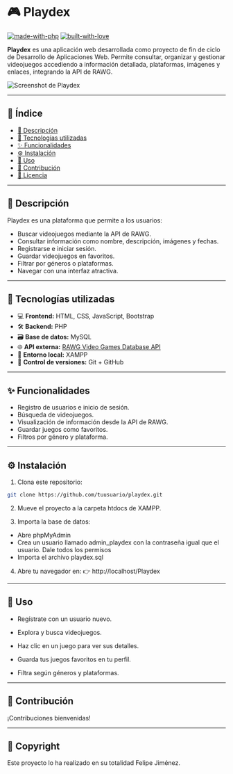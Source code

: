 # 🎮 Playdex

[![made-with-php](https://img.shields.io/badge/Made%20with-PHP-blue?style=for-the-badge&logo=php)](https://www.php.net/)
[![built-with-love](https://img.shields.io/badge/Built%20with-Love-red?style=for-the-badge&logo=heart)](https://github.com/felipejimeenezz)

**Playdex** es una aplicación web desarrollada como proyecto de fin de ciclo de Desarrollo de Aplicaciones Web. Permite consultar, organizar y gestionar videojuegos accediendo a información detallada, plataformas, imágenes y enlaces, integrando la API de RAWG.

![Screenshot de Playdex](https://via.placeholder.com/900x400.png?text=Captura+de+pantalla+del+proyecto)  
<!-- Reemplaza el link de la imagen por una captura real de tu proyecto -->

---

## 📑 Índice

- [📌 Descripción](#descripción)
- [🧰 Tecnologías utilizadas](#tecnologías-utilizadas)
- [✨ Funcionalidades](#funcionalidades)
- [⚙️ Instalación](#instalación)
- [🚀 Uso](#uso)
- [🤝 Contribución](#contribución)
- [📄 Licencia](#licencia)

---

## 📌 Descripción

Playdex es una plataforma que permite a los usuarios:

- Buscar videojuegos mediante la API de RAWG.
- Consultar información como nombre, descripción, imágenes y fechas.
- Registrarse e iniciar sesión.
- Guardar videojuegos en favoritos.
- Filtrar por géneros o plataformas.
- Navegar con una interfaz atractiva.

---

## 🧰 Tecnologías utilizadas

- 💻 **Frontend:** HTML, CSS, JavaScript, Bootstrap
- 🛠 **Backend:** PHP
- 🗃 **Base de datos:** MySQL
- 🌐 **API externa:** [RAWG Video Games Database API](https://rawg.io/apidocs)
- 🧪 **Entorno local:** XAMPP
- 🧾 **Control de versiones:** Git + GitHub

---

## ✨ Funcionalidades

- Registro de usuarios e inicio de sesión.
- Búsqueda de videojuegos.
- Visualización de información desde la API de RAWG.
- Guardar juegos como favoritos.
- Filtros por género y plataforma.

---

## ⚙️ Instalación

1. Clona este repositorio:

```bash
git clone https://github.com/tuusuario/playdex.git
```

2. Mueve el proyecto a la carpeta htdocs de XAMPP.

3. Importa la base de datos:

- Abre phpMyAdmin
- Crea un usuario llamado admin_playdex con la contraseña igual que el usuario. Dale todos los permisos
- Importa el archivo playdex.sql

4. Abre tu navegador en:
👉 http://localhost/Playdex

---

## 🚀 Uso

- Regístrate con un usuario nuevo.

- Explora y busca videojuegos.

- Haz clic en un juego para ver sus detalles.

- Guarda tus juegos favoritos en tu perfil.

- Filtra según géneros y plataformas.

---

## 🤝 Contribución

¡Contribuciones bienvenidas!

---

## 📄 Copyright

Este proyecto lo ha realizado en su totalidad Felipe Jiménez.

